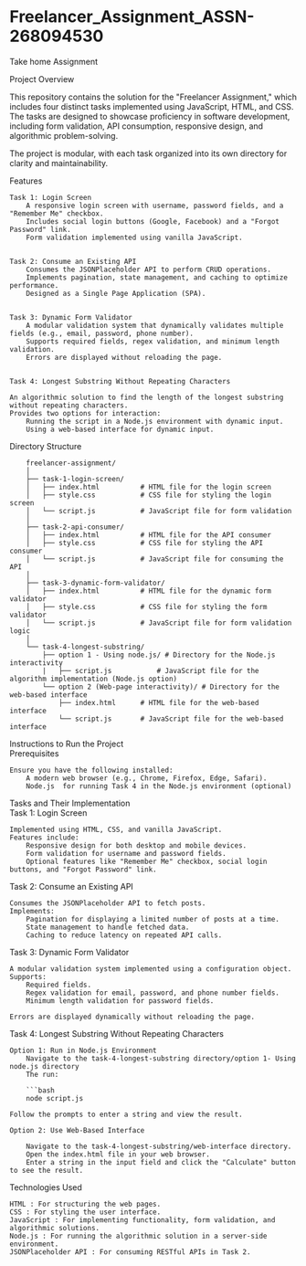 # Freelancer_Assignment_ASSN-268094530
Take home Assignment

Project Overview  

This repository contains the solution for the "Freelancer Assignment," which includes four distinct tasks implemented using JavaScript, HTML, and CSS. The tasks are designed to showcase proficiency in software development, including form validation, API consumption, responsive design, and algorithmic problem-solving. 

The project is modular, with each task organized into its own directory for clarity and maintainability. 

Features  

    Task 1: Login Screen  
        A responsive login screen with username, password fields, and a "Remember Me" checkbox.
        Includes social login buttons (Google, Facebook) and a "Forgot Password" link.
        Form validation implemented using vanilla JavaScript.
         

    Task 2: Consume an Existing API  
        Consumes the JSONPlaceholder API to perform CRUD operations.
        Implements pagination, state management, and caching to optimize performance.
        Designed as a Single Page Application (SPA).
         

    Task 3: Dynamic Form Validator  
        A modular validation system that dynamically validates multiple fields (e.g., email, password, phone number).
        Supports required fields, regex validation, and minimum length validation.
        Errors are displayed without reloading the page.
         

    Task 4: Longest Substring Without Repeating Characters  

    An algorithmic solution to find the length of the longest substring without repeating characters.
    Provides two options for interaction:
        Running the script in a Node.js environment with dynamic input.
        Using a web-based interface for dynamic input.
         
     
Directory Structure  

        freelancer-assignment/
        │
        ├── task-1-login-screen/
        │   ├── index.html          # HTML file for the login screen
        │   ├── style.css           # CSS file for styling the login screen
        │   └── script.js           # JavaScript file for form validation
        │
        ├── task-2-api-consumer/
        │   ├── index.html          # HTML file for the API consumer
        │   ├── style.css           # CSS file for styling the API consumer
        │   └── script.js           # JavaScript file for consuming the API
        │
        ├── task-3-dynamic-form-validator/
        │   ├── index.html          # HTML file for the dynamic form validator
        │   ├── style.css           # CSS file for styling the form validator
        │   └── script.js           # JavaScript file for form validation logic
        │
        └── task-4-longest-substring/
            ├── option 1 - Using node.js/ # Directory for the Node.js interactivity
            |   ├── script.js           # JavaScript file for the algorithm implementation (Node.js option)
            └── option 2 (Web-page interactivity)/ # Directory for the web-based interface
                ├── index.html      # HTML file for the web-based interface
                └── script.js       # JavaScript file for the web-based interface


Instructions to Run the Project  
Prerequisites  

    Ensure you have the following installed:
        A modern web browser (e.g., Chrome, Firefox, Edge, Safari).
        Node.js  for running Task 4 in the Node.js environment (optional)
                 

Tasks and Their Implementation  
Task 1: Login Screen  

    Implemented using HTML, CSS, and vanilla JavaScript.
    Features include:
        Responsive design for both desktop and mobile devices.
        Form validation for username and password fields.
        Optional features like "Remember Me" checkbox, social login buttons, and "Forgot Password" link.
           
Task 2: Consume an Existing API  

    Consumes the JSONPlaceholder API to fetch posts.
    Implements:
        Pagination for displaying a limited number of posts at a time.
        State management to handle fetched data.
        Caching to reduce latency on repeated API calls.

Task 3: Dynamic Form Validator  

    A modular validation system implemented using a configuration object.
    Supports:
        Required fields.
        Regex validation for email, password, and phone number fields.
        Minimum length validation for password fields.
         
    Errors are displayed dynamically without reloading the page.
     
Task 4: Longest Substring Without Repeating Characters  

    Option 1: Run in Node.js Environment  
        Navigate to the task-4-longest-substring directory/option 1- Using node.js directory
        The run:
        
        ```bash
        node script.js
     
    Follow the prompts to enter a string and view the result.
     
    Option 2: Use Web-Based Interface  

        Navigate to the task-4-longest-substring/web-interface directory.
        Open the index.html file in your web browser.
        Enter a string in the input field and click the "Calculate" button to see the result.
     
Technologies Used  

    HTML : For structuring the web pages.
    CSS : For styling the user interface.
    JavaScript : For implementing functionality, form validation, and algorithmic solutions.
    Node.js : For running the algorithmic solution in a server-side environment.
    JSONPlaceholder API : For consuming RESTful APIs in Task 2.
     
     
